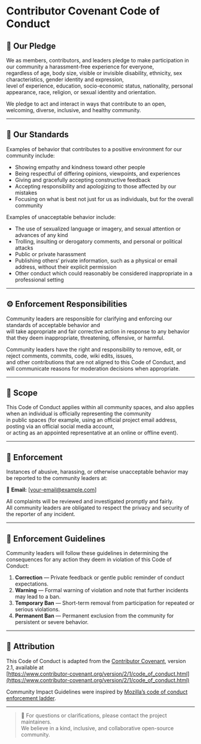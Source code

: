 # Contributor Covenant Code of Conduct

## 🧭 Our Pledge
We as members, contributors, and leaders pledge to make participation in our community a harassment-free experience for everyone,  
regardless of age, body size, visible or invisible disability, ethnicity, sex characteristics, gender identity and expression,  
level of experience, education, socio-economic status, nationality, personal appearance, race, religion, or sexual identity and orientation.

We pledge to act and interact in ways that contribute to an open, welcoming, diverse, inclusive, and healthy community.

---

## 🤝 Our Standards
Examples of behavior that contributes to a positive environment for our community include:

- Showing empathy and kindness toward other people  
- Being respectful of differing opinions, viewpoints, and experiences  
- Giving and gracefully accepting constructive feedback  
- Accepting responsibility and apologizing to those affected by our mistakes  
- Focusing on what is best not just for us as individuals, but for the overall community

Examples of unacceptable behavior include:

- The use of sexualized language or imagery, and sexual attention or advances of any kind  
- Trolling, insulting or derogatory comments, and personal or political attacks  
- Public or private harassment  
- Publishing others’ private information, such as a physical or email address, without their explicit permission  
- Other conduct which could reasonably be considered inappropriate in a professional setting

---

## ⚙️ Enforcement Responsibilities
Community leaders are responsible for clarifying and enforcing our standards of acceptable behavior and  
will take appropriate and fair corrective action in response to any behavior that they deem inappropriate, threatening, offensive, or harmful.

Community leaders have the right and responsibility to remove, edit, or reject comments, commits, code, wiki edits, issues,  
and other contributions that are not aligned to this Code of Conduct, and will communicate reasons for moderation decisions when appropriate.

---

## 🚨 Scope
This Code of Conduct applies within all community spaces, and also applies when an individual is officially representing the community  
in public spaces (for example, using an official project email address, posting via an official social media account,  
or acting as an appointed representative at an online or offline event).

---

## 🧩 Enforcement
Instances of abusive, harassing, or otherwise unacceptable behavior may be reported to the community leaders at:

📧 **Email:** [your-email@example.com]

All complaints will be reviewed and investigated promptly and fairly.  
All community leaders are obligated to respect the privacy and security of the reporter of any incident.

---

## 📜 Enforcement Guidelines
Community leaders will follow these guidelines in determining the consequences for any action they deem in violation of this Code of Conduct:

1. **Correction** — Private feedback or gentle public reminder of conduct expectations.  
2. **Warning** — Formal warning of violation and note that further incidents may lead to a ban.  
3. **Temporary Ban** — Short-term removal from participation for repeated or serious violations.  
4. **Permanent Ban** — Permanent exclusion from the community for persistent or severe behavior.

---

## 🧠 Attribution
This Code of Conduct is adapted from the [Contributor Covenant](https://www.contributor-covenant.org), version 2.1, available at  
[https://www.contributor-covenant.org/version/2/1/code_of_conduct.html](https://www.contributor-covenant.org/version/2/1/code_of_conduct.html)

Community Impact Guidelines were inspired by [Mozilla’s code of conduct enforcement ladder](https://github.com/mozilla/diversity).

---

> 💬 For questions or clarifications, please contact the project maintainers.  
> We believe in a kind, inclusive, and collaborative open-source community.
